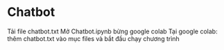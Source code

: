 # Chatbot
Tải file chatbot.txt
Mở Chatbot.ipynb bừng google colab
Tại google colab: thêm chatbot.txt vào mục files và bắt đầu chạy chương trình
